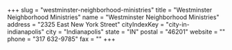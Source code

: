 +++
slug = "westminster-neighborhood-ministries"
title = "Westminster Neighborhood Ministries"
name = "Westminster Neighborhood Ministries"
address = "2325 East New York Street"
cityIndexKey = "city-in-indianapolis"
city = "Indianapolis"
state = "IN"
postal = "46201"
website = ""
phone = "317 632-9785"
fax = ""
+++
